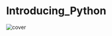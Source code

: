 # Introducing_Python

![cover](https://user-images.githubusercontent.com/60989190/143877290-a200e604-14a9-4000-a52c-4c3469ce96b1.png)
